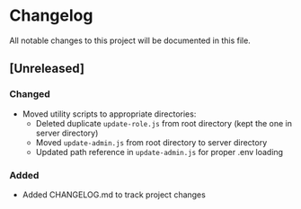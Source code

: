 # Changelog

All notable changes to this project will be documented in this file.

## [Unreleased]

### Changed
- Moved utility scripts to appropriate directories:
  - Deleted duplicate `update-role.js` from root directory (kept the one in server directory)
  - Moved `update-admin.js` from root directory to server directory
  - Updated path reference in `update-admin.js` for proper .env loading

### Added
- Added CHANGELOG.md to track project changes